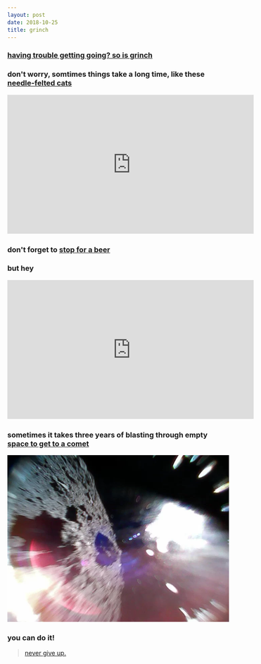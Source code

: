 ```yaml
---
layout: post
date: 2018-10-25
title: grinch
---
```


### [having trouble getting going? so is grinch](https://threadreaderapp.com/thread/1050225619429150723.html)

### don't worry, somtimes things take a long time, like these [needle-felted cats](https://www.instagram.com/wakuneco/)

<iframe width="560" height="315" src="https://www.youtube.com/embed/YmyaudGCyHA" frameborder="0" allow="autoplay; encrypted-media" allowfullscreen></iframe>

### don't forget to [stop for a beer](https://www.kpraslowicz.com/project/beer-signs-of-the-midwest)

### but hey

<iframe width="560" height="315" src="https://www.youtube.com/embed/UWWLwtMLWCI" frameborder="0" allow="autoplay; encrypted-media" allowfullscreen></iframe>

### sometimes it takes three years of blasting through empty [space to get to a comet](https://www.space.com/41912-japanese-hopping-rovers-land-on-asteroid.html)

![comet](images/comet.webp)

### you can do it!

<blockquote class="imgur-embed-pub" lang="en" data-id="uWr3UBt"><a href="//imgur.com/uWr3UBt">never give up.</a></blockquote><script async src="//s.imgur.com/min/embed.js" charset="utf-8"></script>


